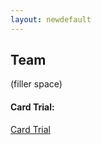 ```yaml
---
layout: newdefault
---
```

## Team


(filler space)


#### Card Trial:

<a href="card_trial.html">Card Trial</a>
